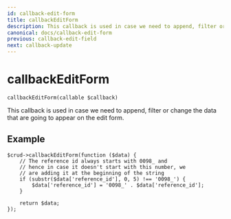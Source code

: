 ```yaml
---
id: callback-edit-form
title: callbackEditForm
description: This callback is used in case we need to append, filter or change the data that are going to appear on the edit form.
canonical: docs/callback-edit-form
previous: callback-edit-field
next: callback-update
---
```


# callbackEditForm

<pre><code class="language-php">callbackEditForm(callable $callback)</code></pre>

This callback is used in case we need to append, filter or change the data that are going to appear on the edit form.

## Example

<pre><code class="language-php">$crud->callbackEditForm(function ($data) {
    // The reference id always starts with 0098_ and 
    // hence in case it doesn't start with this number, we
    // are adding it at the beginning of the string
    if (substr($data['reference_id'], 0, 5) !== '0098_') {
        $data['reference_id'] = '0098_' . $data['reference_id'];
    }

    return $data;
});</code></pre>